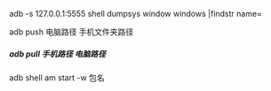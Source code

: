 <!--查看当前软件包名-->

 adb -s  127.0.0.1:5555 shell dumpsys window windows |findstr name=

<!--发送文件-->

adb push 电脑路径 手机文件夹路径

<!--拉取文件-->

##### adb pull 手机路径 电脑路径

<!--获取app启动时间-->

adb shell am start -w 包名
